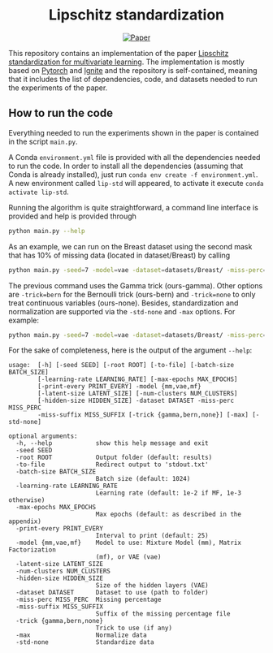 <div align="center">    
 
# Lipschitz standardization

[![Paper](http://img.shields.io/badge/paper-arxiv.2002.11369-B31B1B.svg)](https://arxiv.org/abs/2002.11369)

</div>

This repository contains an implementation of the paper [Lipschitz standardization for multivariate learning](https://arxiv.org/abs/2002.11369). The implementation is mostly based on [Pytorch](https://pytorch.org/) and [Ignite](https://pytorch.org/ignite/) and the repository is self-contained, meaning that it includes the list of dependencies, code, and datasets needed to run the experiments of the paper.

## How to run the code

Everything needed to run the experiments shown in the paper is contained in the script `main.py`. 

A Conda `environment.yml` file is provided with all the dependencies needed to run the code. In order to install 
all the dependencies (assuming that Conda is already installed), just run `conda env create -f environment.yml`.
A new environment called `lip-std` will appeared, to activate it execute `conda activate lip-std`.

Running the algorithm is quite straightforward, a command line interface is provided and help is provided through
```bash
python main.py --help
```

As an example, we can run on the Breast dataset using the second mask that has 10% of missing data 
(located in dataset/Breast) by calling

```bash
python main.py -seed=7 -model=vae -dataset=datasets/Breast/ -miss-perc=10 -miss-suffix=2 -trick=gamma 
```

The previous command uses the Gamma trick (ours-gamma). Other options are `-trick=bern` for the Bernoulli trick
(ours-bern) and `-trick=none` to only treat continuous variables (ours-none).
Besides, standardization and normalization are supported via the `-std-none` and `-max` options. For example:

```bash
python main.py -seed=7 -model=vae -dataset=datasets/Breast/ -miss-perc=10 -miss-suffix=2 -std-none
```

For the sake of completeness, here is the output of the argument `--help`:
```buildoutcfg
usage:  [-h] [-seed SEED] [-root ROOT] [-to-file] [-batch-size BATCH_SIZE]
        [-learning-rate LEARNING_RATE] [-max-epochs MAX_EPOCHS]
        [-print-every PRINT_EVERY] -model {mm,vae,mf}
        [-latent-size LATENT_SIZE] [-num-clusters NUM_CLUSTERS]
        [-hidden-size HIDDEN_SIZE] -dataset DATASET -miss-perc MISS_PERC
        -miss-suffix MISS_SUFFIX [-trick {gamma,bern,none}] [-max] [-std-none]

optional arguments:
  -h, --help            show this help message and exit
  -seed SEED
  -root ROOT            Output folder (default: results)
  -to-file              Redirect output to 'stdout.txt'
  -batch-size BATCH_SIZE
                        Batch size (default: 1024)
  -learning-rate LEARNING_RATE
                        Learning rate (default: 1e-2 if MF, 1e-3 otherwise)
  -max-epochs MAX_EPOCHS
                        Max epochs (default: as described in the appendix)
  -print-every PRINT_EVERY
                        Interval to print (default: 25)
  -model {mm,vae,mf}    Model to use: Mixture Model (mm), Matrix Factorization
                        (mf), or VAE (vae)
  -latent-size LATENT_SIZE
  -num-clusters NUM_CLUSTERS
  -hidden-size HIDDEN_SIZE
                        Size of the hidden layers (VAE)
  -dataset DATASET      Dataset to use (path to folder)
  -miss-perc MISS_PERC  Missing percentage
  -miss-suffix MISS_SUFFIX
                        Suffix of the missing percentage file
  -trick {gamma,bern,none}
                        Trick to use (if any)
  -max                  Normalize data
  -std-none             Standardize data

```
